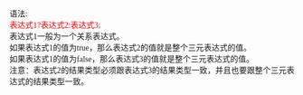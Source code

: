 <html>

<head>
<meta http-equiv=Content-Type content="text/html; charset=gb2312">
<meta name=Generator content="Microsoft Word 15 (filtered)">
<style>
<!--
 /* Font Definitions */
 @font-face
	{font-family:宋体;
	panose-1:2 1 6 0 3 1 1 1 1 1;}
@font-face
	{font-family:"Cambria Math";
	panose-1:2 4 5 3 5 4 6 3 2 4;}
@font-face
	{font-family:Calibri;
	panose-1:2 15 5 2 2 2 4 3 2 4;}
@font-face
	{font-family:"\@宋体";
	panose-1:2 1 6 0 3 1 1 1 1 1;}
 /* Style Definitions */
 p.MsoNormal, li.MsoNormal, div.MsoNormal
	{margin:0cm;
	margin-bottom:.0001pt;
	text-align:justify;
	text-justify:inter-ideograph;
	font-size:10.5pt;
	font-family:"Calibri","sans-serif";}
.MsoChpDefault
	{font-family:"Calibri","sans-serif";}
 /* Page Definitions */
 @page WordSection1
	{size:595.3pt 841.9pt;
	margin:72.0pt 90.0pt 72.0pt 90.0pt;
	layout-grid:15.6pt;}
div.WordSection1
	{page:WordSection1;}
-->
</style>

</head>

<body lang=ZH-CN style='text-justify-trim:punctuation'>

<div class=WordSection1 style='layout-grid:15.6pt'>

<p class=MsoNormal><span style='font-family:宋体'>语法</span><span lang=EN-US>:</span></p>

<p class=MsoNormal><span style='font-family:宋体;color:red'>表达式</span><span
lang=EN-US style='color:red'>1?</span><span style='font-family:宋体;color:red'>表达式</span><span
lang=EN-US style='color:red'>2:</span><span style='font-family:宋体;color:red'>表达式</span><span
lang=EN-US style='color:red'>3;</span></p>

<p class=MsoNormal><span style='font-family:宋体'>表达式</span><span lang=EN-US>1</span><span
style='font-family:宋体'>一般为一个关系表达式。</span></p>

<p class=MsoNormal><span style='font-family:宋体'>如果表达式</span><span lang=EN-US>1</span><span
style='font-family:宋体'>的值为</span><span lang=EN-US>true</span><span
style='font-family:宋体'>，那么表达式</span><span lang=EN-US>2</span><span
style='font-family:宋体'>的值就是整个三元表达式的值。</span></p>

<p class=MsoNormal><span style='font-family:宋体'>如果表达式</span><span lang=EN-US>1</span><span
style='font-family:宋体'>的值为</span><span lang=EN-US>false</span><span
style='font-family:宋体'>，那么表达式</span><span lang=EN-US>3</span><span
style='font-family:宋体'>的值就是整个三元表达式的值。</span></p>

<p class=MsoNormal><span style='font-family:宋体'>注意：表达式</span><span lang=EN-US>2</span><span
style='font-family:宋体'>的结果类型必须跟表达式</span><span lang=EN-US>3</span><span
style='font-family:宋体'>的结果类型一致，并且也要跟整个三元表达式的结果类型一致。</span></p>

</div>

</body>

</html>
